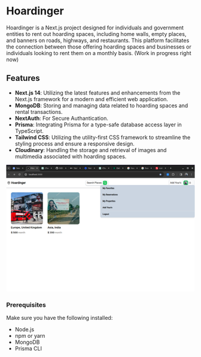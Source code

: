 # Hoardinger

Hoardinger is a Next.js project designed for individuals and government entities to rent out hoarding spaces, including home walls, empty places, and banners on roads, highways, and restaurants. This platform facilitates the connection between those offering hoarding spaces and businesses or individuals looking to rent them on a monthly basis. (Work in progress right now)

## Features

- **Next.js 14**: Utilizing the latest features and enhancements from the Next.js framework for a modern and efficient web application.
- **MongoDB**: Storing and managing data related to hoarding spaces and rental transactions.
- **NextAuth**: For Secure Authantication.
- **Prisma**: Integrating Prisma for a type-safe database access layer in TypeScript.
- **Tailwind CSS**: Utilizing the utility-first CSS framework to streamline the styling process and ensure a responsive design.
- **Cloudinary**: Handling the storage and retrieval of images and multimedia associated with hoarding spaces.

![Hoaedinger Screenshot](https://raw.githubusercontent.com/yash-raj10/Hoardinger1.0/main/public/Screenshot%20from%202024-02-01%2018-31-00.png?token=GHSAT0AAAAAACM26FGRXXYTWRVYZQ36SHM4ZN3UXKQ)

### Prerequisites

Make sure you have the following installed:

- Node.js
- npm or yarn
- MongoDB
- Prisma CLI

